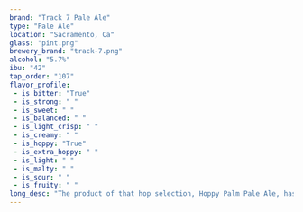 ```yaml
---
brand: "Track 7 Pale Ale"
type: "Pale Ale"
location: "Sacramento, Ca"
glass: "pint.png"
brewery_brand: "track-7.png"
alcohol: "5.7%"
ibu: "42"
tap_order: "107"
flavor_profile:
 - is_bitter: "True"
 - is_strong: " "
 - is_sweet: " "
 - is_balanced: " "
 - is_light_crisp: " "
 - is_creamy: " "
 - is_hoppy: "True"
 - is_extra_hoppy: " "
 - is_light: " "
 - is_malty: " "
 - is_sour: " "
 - is_fruity: " "
long_desc: "The product of that hop selection, Hoppy Palm Pale Ale, has been aggressively dry-hopped with Cascade, Chinook, and Galaxy hops, producing an American Pale Ale with a light body and minimal sweetness. If you pay close attention, you’ll notice tropical notes from the Galaxy hops, with the Cascade hops giving it a hint of citrus as well."
---
```


